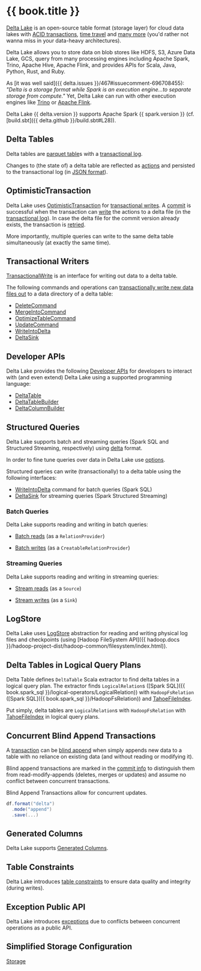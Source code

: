# {{ book.title }}

[Delta Lake](https://delta.io/) is an open-source table format (storage layer) for cloud data lakes with [ACID transactions](OptimisticTransaction.md), [time travel](time-travel/index.md) and [many more](features/index.md) (you'd rather not wanna miss in your data-heavy architectures).

Delta Lake allows you to store data on blob stores like HDFS, S3, Azure Data Lake, GCS, query from many processing engines including Apache Spark, Trino, Apache Hive, Apache Flink, and provides APIs for Scala, Java, Python, Rust, and Ruby.

As [it was well said]({{ delta.issues }}/467#issuecomment-696708455): _"Delta is a storage format while Spark is an execution engine...to separate storage from compute."_ Yet, Delta Lake can run with other execution engines like [Trino](https://trino.io/docs/current/connector/delta-lake.html) or [Apache Flink](https://github.com/delta-io/connectors/tree/master/flink).

Delta Lake {{ delta.version }} supports Apache Spark {{ spark.version }} (cf. [build.sbt]({{ delta.github }}/build.sbt#L28)).

## Delta Tables

Delta tables are [parquet table](DeltaFileFormat.md#fileFormat)s with a [transactional log](DeltaLog.md).

Changes to (the state of) a delta table are reflected as [actions](Action.md) and persisted to the transactional log (in [JSON format](Action.md#json)).

## OptimisticTransaction

Delta Lake uses [OptimisticTransaction](OptimisticTransaction.md) for [transactional writes](TransactionalWrite.md). A [commit](OptimisticTransactionImpl.md#commit) is successful when the transaction can [write](OptimisticTransactionImpl.md#doCommit-write) the actions to a delta file (in the [transactional log](DeltaLog.md)). In case the delta file for the commit version already exists, the transaction is [retried](OptimisticTransactionImpl.md#checkAndRetry).

More importantly, multiple queries can write to the same delta table simultaneously (at exactly the same time).

## Transactional Writers

[TransactionalWrite](TransactionalWrite.md) is an interface for writing out data to a delta table.

The following commands and operations can [transactionally write new data files out](TransactionalWrite.md#writeFiles-usage) to a data directory of a delta table:

* [DeleteCommand](commands/delete/DeleteCommand.md)
* [MergeIntoCommand](commands/merge/MergeIntoCommand.md)
* [OptimizeTableCommand](./commands/optimize/OptimizeTableCommand.md)
* [UpdateCommand](commands/update/UpdateCommand.md)
* [WriteIntoDelta](commands/WriteIntoDelta.md)
* [DeltaSink](spark-connector/DeltaSink.md#addBatch)

## Developer APIs

Delta Lake provides the following [Developer APIs](developer-api.md) for developers to interact with (and even extend) Delta Lake using a supported programming language:

* [DeltaTable](DeltaTable.md)
* [DeltaTableBuilder](DeltaTableBuilder.md)
* [DeltaColumnBuilder](DeltaColumnBuilder.md)

## Structured Queries

Delta Lake supports batch and streaming queries (Spark SQL and Structured Streaming, respectively) using [delta](spark-connector/DeltaDataSource.md#DataSourceRegister) format.

In order to fine tune queries over data in Delta Lake use [options](spark-connector/options.md).

Structured queries can write (transactionally) to a delta table using the following interfaces:

* [WriteIntoDelta](commands/WriteIntoDelta.md) command for batch queries (Spark SQL)
* [DeltaSink](spark-connector/DeltaSink.md) for streaming queries (Spark Structured Streaming)

### Batch Queries

Delta Lake supports reading and writing in batch queries:

* [Batch reads](spark-connector/DeltaDataSource.md#RelationProvider) (as a `RelationProvider`)

* [Batch writes](spark-connector/DeltaDataSource.md#CreatableRelationProvider) (as a `CreatableRelationProvider`)

### Streaming Queries

Delta Lake supports reading and writing in streaming queries:

* [Stream reads](spark-connector/DeltaDataSource.md#StreamSourceProvider) (as a `Source`)

* [Stream writes](spark-connector/DeltaDataSource.md#StreamSinkProvider) (as a `Sink`)

## LogStore

Delta Lake uses [LogStore](storage/LogStore.md) abstraction for reading and writing physical log files and checkpoints (using [Hadoop FileSystem API]({{ hadoop.docs }}/hadoop-project-dist/hadoop-common/filesystem/index.html)).

## Delta Tables in Logical Query Plans

Delta Table defines `DeltaTable` Scala extractor to find delta tables in a logical query plan. The extractor finds `LogicalRelation`s ([Spark SQL]({{ book.spark_sql }}/logical-operators/LogicalRelation)) with `HadoopFsRelation` ([Spark SQL]({{ book.spark_sql }}/HadoopFsRelation)) and [TahoeFileIndex](TahoeFileIndex.md).

Put simply, delta tables are `LogicalRelation`s with `HadoopFsRelation` with [TahoeFileIndex](TahoeFileIndex.md) in logical query plans.

## Concurrent Blind Append Transactions

A [transaction](OptimisticTransaction.md) can be [blind append](OptimisticTransactionImpl.md#commit-isBlindAppend) when simply appends new data to a table with no reliance on existing data (and without reading or modifying it).

Blind append transactions are marked in the [commit info](CommitInfo.md#isBlindAppend) to distinguish them from read-modify-appends (deletes, merges or updates) and assume no conflict between concurrent transactions.

Blind Append Transactions allow for concurrent updates.

```scala
df.format("delta")
  .mode("append")
  .save(...)
```

## Generated Columns

Delta Lake supports [Generated Columns](generated-columns/index.md).

## Table Constraints

Delta Lake introduces [table constraints](constraints/index.md) to ensure data quality and integrity (during writes).

## Exception Public API

Delta Lake introduces [exceptions](exceptions/index.md) due to conflicts between concurrent operations as a public API.

## Simplified Storage Configuration

[Storage](storage/index.md)
